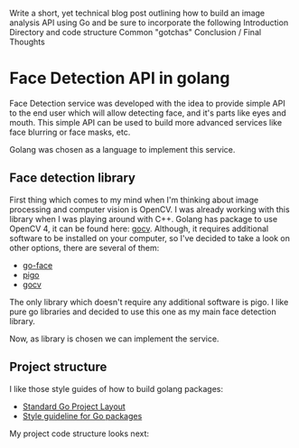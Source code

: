Write a short, yet technical blog post outlining how to build an image analysis API using Go and be sure to incorporate the following
Introduction
Directory and code structure
Common "gotchas"
Conclusion / Final Thoughts

Face Detection API in golang
=====

Face Detection service was developed with the idea to provide simple API to the end user which will allow detecting face, and it's parts like eyes and mouth.
This simple API can be used to build more advanced services like face blurring or face masks, etc.

Golang was chosen as a language to implement this service.

## Face detection library

First thing which comes to my mind when I'm thinking about image processing and computer vision is OpenCV. 
I was already working with this library when I was playing around with C++. Golang has package to use OpenCV 4, it can be found here: [gocv](https://github.com/hybridgroup/gocv).
Although, it requires additional software to be installed on your computer, so I've decided to take a look on other options, there are several of them:

* [go-face](https://github.com/Kagami/go-face)
* [pigo](https://github.com/esimov/pigo)
* [gocv](https://github.com/hybridgroup/gocv)

The only library which doesn't require any additional software is pigo. I like pure go libraries and decided to use this one as my main face detection library.

Now, as library is chosen we can implement the service.

## Project structure

I like those style guides of how to build golang packages:

* [Standard Go Project Layout](https://github.com/golang-standards/project-layout)
* [Style guideline for Go packages](https://rakyll.org/style-packages/)

My project code structure looks next:

